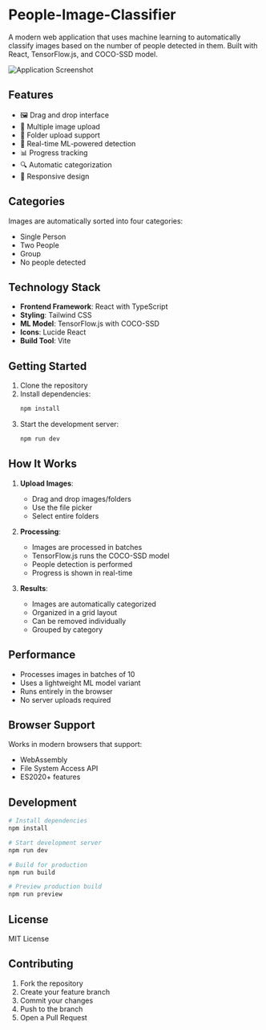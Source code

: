 # People-Image-Classifier

A modern web application that uses machine learning to automatically classify images based on the number of people detected in them. Built with React, TensorFlow.js, and COCO-SSD model.

![Application Screenshot](https://images.unsplash.com/photo-1512941937669-90a1b58e7e9c?auto=format&fit=crop&q=80&w=1000)

## Features

- 🖼️ Drag and drop interface
- 📁 Multiple image upload
- 📂 Folder upload support
- 🤖 Real-time ML-powered detection
- 📊 Progress tracking
- 🔍 Automatic categorization
- 📱 Responsive design

## Categories

Images are automatically sorted into four categories:
- Single Person
- Two People
- Group
- No people detected

## Technology Stack

- **Frontend Framework**: React with TypeScript
- **Styling**: Tailwind CSS
- **ML Model**: TensorFlow.js with COCO-SSD
- **Icons**: Lucide React
- **Build Tool**: Vite

## Getting Started

1. Clone the repository
2. Install dependencies:
   ```bash
   npm install
   ```
3. Start the development server:
   ```bash
   npm run dev
   ```

## How It Works

1. **Upload Images**: 
   - Drag and drop images/folders
   - Use the file picker
   - Select entire folders

2. **Processing**:
   - Images are processed in batches
   - TensorFlow.js runs the COCO-SSD model
   - People detection is performed
   - Progress is shown in real-time

3. **Results**:
   - Images are automatically categorized
   - Organized in a grid layout
   - Can be removed individually
   - Grouped by category

## Performance

- Processes images in batches of 10
- Uses a lightweight ML model variant
- Runs entirely in the browser
- No server uploads required

## Browser Support

Works in modern browsers that support:
- WebAssembly
- File System Access API
- ES2020+ features

## Development

```bash
# Install dependencies
npm install

# Start development server
npm run dev

# Build for production
npm run build

# Preview production build
npm run preview
```

## License

MIT License

## Contributing

1. Fork the repository
2. Create your feature branch
3. Commit your changes
4. Push to the branch
5. Open a Pull Request
